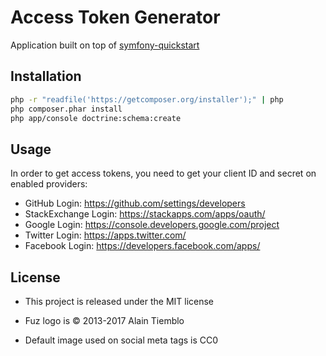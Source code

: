 Access Token Generator
========================

Application built on top of [symfony-quickstart](https://github.com/ninsuo/symfony-quickstart)

## Installation

```sh
php -r "readfile('https://getcomposer.org/installer');" | php
php composer.phar install
php app/console doctrine:schema:create
```

## Usage

In order to get access tokens, you need to get your client ID and secret on enabled providers:

- GitHub Login: https://github.com/settings/developers
- StackExchange Login: https://stackapps.com/apps/oauth/
- Google Login: https://console.developers.google.com/project
- Twitter Login: https://apps.twitter.com/
- Facebook Login: https://developers.facebook.com/apps/

## License

- This project is released under the MIT license

- Fuz logo is © 2013-2017 Alain Tiemblo

- Default image used on social meta tags is CC0
